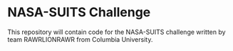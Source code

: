 # NASA-SUITS Challenge 
This repository will contain code for the NASA-SUITS challenge
written by team RAWRLIONRAWR from Columbia University. 

